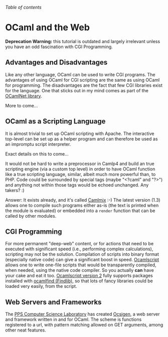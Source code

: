 <!-- ((! set title OCaml and the Web !)) ((! set learn !)) -->

*Table of contents*

# OCaml and the Web

**Deprecation Warning:** this tutorial is outdated and largely irrelevant unless you have an odd fascination with CGI Programming.

## Advantages and Disadvantages
Like any other language, OCaml can be used to write CGI programs. The
advantages of using OCaml for CGI scripting are the same as using OCaml
for programming. The disadvantages are the fact that few CGI libraries
exist for the language. One that sticks out in my mind comes as part of
the [OCamlNet
library](http://projects.camlcity.org/projects/ocamlnet.html).

More to come...

## OCaml as a Scripting Language
It is almost trivial to set up OCaml scripting with Apache. The
interactive top-level can be set up as a helper program and can
therefore be used as an impromptu script interpreter.

Exact details on this to come...

It would not be hard to write a preprocessor in Camlp4 and build an true
scripting engine (via a custom top level) in order to have OCaml
function like a true scripting language, similar, albeit much more
powerful than, to PHP. Code could be surrounded by special tags (maybe
"\<?caml" and "?\>") and anything not within those tags would be echoed
unchanged. Any takers? :)

Answer: It exists already, and it's called
[Camlmix](http://mjambon.com/camlmix/index.html "http://mjambon.com/camlmix/index.html")
:-) The latest version (1.3) allows one to compile such programs either
as-is (the text is printed when the module is evaluated) or embedded
into a `render` function that can be called by other modules.

## CGI Programming
For more permanent "deep-web" content, or for actions that need to be
executed with significant speed (i.e., performing complex calculations),
scripting may not be the solution. Compilation of scripts into binary
format (especially native code) can give a significant boost in speed.
[Ocamlscript](http://mjambon.com/ocamlscript.html "http://mjambon.com/ocamlscript.html")
allows one to write one-file scripts that would be transparently
compiled, when needed, using the native code compiler. So you actually
**can** have your cake and eat it too. [Ocamlscript version
2](http://mjambon.com/ocamlscript.html "http://mjambon.com/ocamlscript.html")
fully supports packages installed with [ocamlfind
(Findlib)](http://www.camlcity.org/),
so that lots of fancy libraries could be loaded very easily, from the
script.

## Web Servers and Frameworks
The [PPS Computer Science
Laboratory](http://www.pps.univ-paris-diderot.fr/ "Jussieu") has
created [Ocsigen](http://ocsigen.org/), a
web server and framework written in and for OCaml. The scheme is
functions registered to a url, with pattern matching allowed on GET
arguments, among other neat features.


